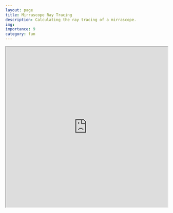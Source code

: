 ```yaml
---
layout: page
title: Mirrascope Ray Tracing
description: Calculating the ray tracing of a mirrascope.
img:
importance: 9
category: fun
---
```


<iframe
  src="https://github.com/BsaibesT/Microscope_notebook/blob/main/ParabolicMirrorSim_v2.html"
  width="100%"
  height="500px"
>
</iframe>

